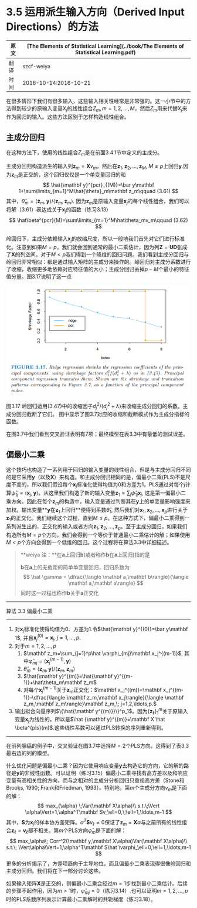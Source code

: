 # 3.5 运用派生输入方向（Derived Input Directions）的方法

| 原文   | [The Elements of Statistical Learning](../book/The Elements of Statistical Learning.pdf) |
| ---- | ---------------------------------------- |
| 翻译   | szcf-weiya                               |
| 时间   | 2016-10-14:2016-10-21                    |

在很多情形下我们有很多输入，这些输入相关性经常是非常强的。这一小节中的方法得到较少的原输入变量$X_j$的线性组合$Z_m,m=1,2,\ldots,M$，然后$Z_m$用来代替$X_j$来作为回归的输入。这些方法区别于怎样构造线性组合。

## 主成分回归

在这种方法下，使用的线性组合$Z_m$是在前面3.4.1节中定义的主成分。

主成分回归构造派生的输入列$\mathbf z_m=\mathbf Xv_m$，然后在$\mathbf z_1,\mathbf z_2,\ldots,\mathbf z_M,\; M\le p$上回归$\mathbf y$.因为$\mathbf z_m$是正交的，这个回归仅仅是一个单变量回归的和
$$
\hat{\mathbf y}^{pcr}_{(M)}=\bar y\mathbf 1+\sum\limits_{m=1}^M\hat{\theta}_m\mathbf z_m\qquad (3.61)
$$
其中，$\hat\theta_m=\langle \mathbf z_m,\mathbf y\rangle/\langle\mathbf z_m,\mathbf z_m\rangle$. 因为$\mathbf z_m$是原输入变量$\mathbf x_j$的每个线性组合，我们可以将解（3.61）表达成关于$\mathbf x_j$的函数（练习3.13）
$$
\hat\beta^{pcr}(M)=\sum\limits_{m=1}^M\hat\theta_mv_m\qquad (3.62)
$$

岭回归下，主成分依赖输入$\mathbf x_j$的放缩尺度，所以一般地我们首先对它们进行标准化。注意到如果$M=p$，我们就会回到通常的最小二乘估计，因为列$\mathbf Z=\mathbf U\mathbf D$张成了$\mathbf X$的列空间。对于$M<p$我们得到一个降维的回归问题。我们看到主成分回归与岭回归非常相似：都是通过输入矩阵的主成分来操作的。岭回归对主成分系数进行了收缩，收缩更多地依赖对应特征值的大小；主成分回归丢掉$p-M$个最小的特征值分量。图3.17说明了这一点

![](../img/03/fig3.17.png)

图3.17 岭回归运用(3.47)中的收缩因子$d_j^2/(d_j^2+\lambda)$来收缩主成分回归的系数。主成分回归截断了它们。 图中显示了图3.7对应的收缩和截断模式作为主成分指标的函数。

在图3.7中我们看到交叉验证表明有7项；最终模型在表3.3中有最低的测试误差。

## 偏最小二乘

这个技巧也构造了一系列用于回归的输入变量的线性组合，但是与主成分回归不同的是它采用$\mathbf y$（以及$\mathbf X$）来构造。和主成分回归相同的是，偏最小二乘(PLS)不是尺度不变的，所以我们假设每个$\mathbf x_j$标准化使得均值为0和方差为1。PLS通过对每个$j$计算$\hat \psi_{1j}=\langle \mathbf x_j, \mathbf y\rangle$。从这里我们构造了新的输入变量$\mathbf z_1=\sum_j\hat \psi_{1j}\mathbf x_j$, 这是第一偏最小二乘方向。因此在每个$\mathbf z_m$的构造中，输入变量通过判断其在$\mathbf y$上的单变量影响强度来加权。输出变量**$\mathbf y$在$\mathbf z_1$上回归**便得到系数$\hat \theta_1$, 然后我们对$\mathbf x_1,\mathbf x_2,\ldots,\mathbf x_p$进行关于$\mathbf z_1$的正交化。我们继续这个过程，直到$M\le p$。在这种方式下，偏最小二乘得到一系列派生出的、正交化的输入或者方向$\mathbf z_1,\mathbf z_2,\ldots, \mathbf z_p$。至于主成分回归，如果我们构造所有$M=p$个方向，我们会得到一个等价于普通最小二乘估计的解；如果使用$M< p$个方向会得到一个低维的回归。这个过程将在算法3.3中详细描述。

> **weiya 注：**在$\mathbf a$上回归$\mathbf b$(或者称作$\mathbf b$在$\mathbf a$上回归)指的是
>
> $\mathbf b$在$\mathbf a$上的无截距的简单单变量回归，回归系数为
> $$
> \hat \gamma = \dfrac{\langle \mathbf a,\mathbf b\rangle}{\langle \mathbf a,\mathbf a\rangle}
> $$
> 同时这一过程也称作$\mathbf b$关于$\mathbf a$正交化

****
算法 3.3 偏最小二乘
****

1. 对$\mathbf x_j$标准化使得均值为0、方差为1.令$\hat{\mathbf y}^{(0)}=\bar y\mathbf 1$, 并且$\mathbf x_j^{(0)}=\mathbf x_j,\;j=1,\ldots,p$.
2. 对于$m=1,2,\ldots,p$
   1. $\mathbf z_m=\sum_{j=1}^p\hat \varphi_{mj}\mathbf x_j^{(m-1)}$, 其中$\hat \varphi_{mj}=\langle\mathbf x_j^{(m-1)},\mathbf y\rangle$
   2. $\hat \theta_m=\langle \mathbf z_m, \mathbf y\rangle/\langle \mathbf z_m,\mathbf z_m\rangle$
   3. $\hat{\mathbf y}^{(m)}=\hat{\mathbf y}^{(m-1)}+\hat\theta_m\mathbf z_m$
   4. 对每个$\mathbf x_j^{(m-1)}$关于$\mathbf z_m$正交化：$\mathbf x_j^{(m)}=\mathbf x_j^{(m-1)}-\dfrac{\langle \mathbf z_m,\mathbf x_j\rangle}{\langle \mathbf z_m,\mathbf z_m\rangle}\mathbf z_m,\; j=1,2,\ldots,p.$
3. 输出拟合向量序列$\{\hat{\mathbf y^{(m)}}\}^p_1$。因为$\{\mathbf z_\ell\}^m_1$关于原输入变量$\mathbf x_j$为线性的，所以是$\hat {\mathbf y}^{(m)}=\mathbf X \hat \beta^{pls}(m)$.这些线性系数可以通过PLS转换的序列重新得到。
****

在前列腺癌的例子中，交叉验证在图3.7中选择$M=2$个PLS方向。这得到了表3.3最右边的列的模型。

什么优化问题是偏最小二乘？因为它使用响应变量$\mathbf y$去构造它的方向，它的解的路径是$\mathbf y$的非线性函数。可以证明（练习3.15）偏最小二乘寻找有高方差以及和响应变量有高相关性的方向，而与之相对的主成分分析回归只重视高方差（Stone和Brooks, 1990; Frank和Friedman, 1993）。特别地，第$m$个主成分方向$v_m$是下面的解：
$$
max_{\alpha} \;Var(\mathbf X\alpha)\\
s.t.\;\Vert \alpha\Vert=1,\alpha^T\mathbf Sv_\ell=0,\;\ell=1,\ldots,m-1
$$
其中，$\mathbf S$为$\mathbf x_j$的样本协方差矩阵。$\alpha^T\mathbf Sv_\ell=0$保证了$\mathbf z_m=\mathbf X\alpha$与之前所有的线性组合$\mathbf z_\ell=\mathbf v_\ell$都不相关。第$m$个PLS方向$\hat \varphi_m$是下面的解：
$$
max_\alpha\; Corr^2(\mathbf y,\mathbf X\alpha)Var(\mathbf X\alpha)\\
s.t.\; \Vert\alpha\Vert=1,\alpha^T\mathbf S\hat \varphi_\ell=0,\ell=1,\ldots,m-1
$$
更多的分析揭示了，方差项趋向于主导地位，而且偏最小二乘表现得很像岭回归和主成分回归。我们将在下一部分讨论这些。

如果输入矩阵$\mathbf X$是正交的，则偏最小二乘会经过$m=1$步找到最小二乘估计。后续的步骤不起作用，因为$m>1\text{时}，\hat \varphi_{mj}=0$（练习3.14）.也可以证明$m=1,2,\ldots,p$时的PLS系数序列表示计算最小二乘解时的共轭梯度（练习3.18）。

